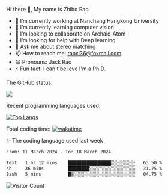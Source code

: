 Hi there 👋, My name is Zhibo Rao
- 🔭 I’m currently working at Nanchang Hangkong University
- 🌱 I’m currently learning computer vision
- 👯 I’m looking to collaborate on Archaic-Atom
- 🤔 I’m looking for help with Deep learning
- 💬 Ask me about stereo matching
- 📫 How to reach me: raoxi36@foxmail.com
- 😄 Pronouns: Jack Rao
- ⚡ Fun fact: I can't believe I'm a Ph.D.

The GitHub status:

![](https://github-readme-stats.vercel.app/api?username=ZhiboRao)

Recent programming languages used:

[![Top Langs](https://github-readme-stats.vercel.app/api/top-langs/?username=ZhiboRao&layout=compact)](https://github.com/anuraghazra/github-readme-stats)

Total coding time: [![wakatime](https://wakatime.com/badge/user/51ec5ec7-4742-4243-9eea-732ade32c0b7.svg)](https://wakatime.com/@51ec5ec7-4742-4243-9eea-732ade32c0b7)

✨ The coding language used last week 
<!--START_SECTION:waka-->

```txt
From: 11 March 2024 - To: 18 March 2024

Text   1 hr 12 mins    ████████████████░░░░░░░░░   63.50 %
sh     36 mins         ████████░░░░░░░░░░░░░░░░░   31.75 %
Bash   5 mins          █▒░░░░░░░░░░░░░░░░░░░░░░░   04.75 %
```

<!--END_SECTION:waka-->

![Visitor Count](https://profile-counter.glitch.me/Raohaocheng/count.svg)
